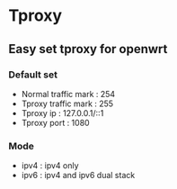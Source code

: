 # Tproxy

## Easy set tproxy for openwrt

### Default set
* Normal traffic mark : 254
* Tproxy traffic mark : 255
* Tproxy ip : 127.0.0.1/::1
* Tproxy port : 1080

### Mode
* ipv4 : ipv4 only
* ipv6 : ipv4 and ipv6 dual stack
